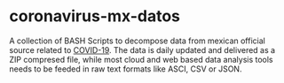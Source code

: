 # coronavirus-mx-datos

A collection of BASH Scripts to decompose data from mexican official source related to [COVID-19](https://www.gob.mx/salud/documentos/datos-abiertos-152127). The data is daily updated and delivered as a ZIP compresed file, while most cloud and web based data analysis tools needs to be feeded in raw text formats like ASCI, CSV or JSON.
